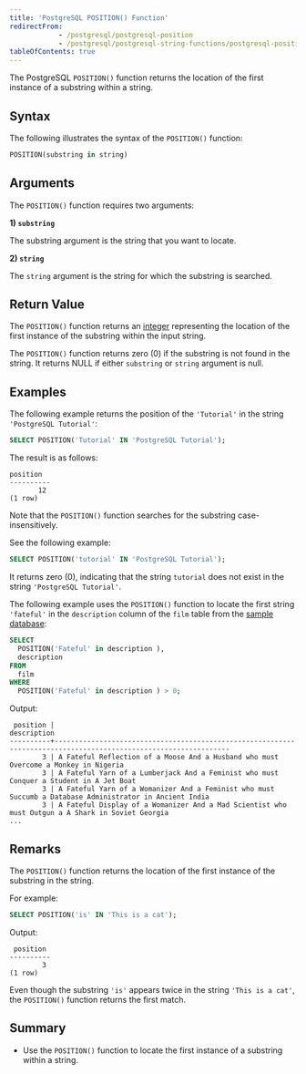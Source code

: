 ```yaml
---
title: 'PostgreSQL POSITION() Function'
redirectFrom:
            - /postgresql/postgresql-position 
            - /postgresql/postgresql-string-functions/postgresql-position
tableOfContents: true
---
```



The PostgreSQL `POSITION()` function returns the location of the first instance of a substring within a string.

## Syntax

The following illustrates the syntax of the `POSITION()` function:

```sql
POSITION(substring in string)
```

## Arguments

The `POSITION()` function requires two arguments:

**1) `substring`**

The substring argument is the string that you want to locate.

**2) `string`**

The `string` argument is the string for which the substring is searched.

## Return Value

The `POSITION()` function returns an [integer](/postgresql/postgresql-integer) representing the location of the first instance of the substring within the input string.

The `POSITION()` function returns zero (0) if the substring is not found in the string. It returns NULL if either `substring` or `string` argument is null.

## Examples

The following example returns the position of the `'Tutorial'` in the string `'PostgreSQL Tutorial'`:

```sql
SELECT POSITION('Tutorial' IN 'PostgreSQL Tutorial');
```

The result is as follows:

```
position
----------
       12
(1 row)
```

Note that the `POSITION()` function searches for the substring case-insensitively.

See the following example:

```sql
SELECT POSITION('tutorial' IN 'PostgreSQL Tutorial');
```

It returns zero (0), indicating that the string `tutorial` does not exist in the string `'PostgreSQL Tutorial'`.

The following example uses the `POSITION()` function to locate the first string `'fateful'` in the `description` column of the `film` table from the [sample database](/postgresql/postgresql-getting-started/postgresql-sample-database):

```sql
SELECT
  POSITION('Fateful' in description ),
  description
FROM
  film
WHERE
  POSITION('Fateful' in description ) > 0;
```

Output:

```
 position |                                                   description
----------+-----------------------------------------------------------------------------------------------------------------
        3 | A Fateful Reflection of a Moose And a Husband who must Overcome a Monkey in Nigeria
        3 | A Fateful Yarn of a Lumberjack And a Feminist who must Conquer a Student in A Jet Boat
        3 | A Fateful Yarn of a Womanizer And a Feminist who must Succumb a Database Administrator in Ancient India
        3 | A Fateful Display of a Womanizer And a Mad Scientist who must Outgun a A Shark in Soviet Georgia
...
```

## Remarks

The `POSITION()` function returns the location of the first instance of the substring in the string.

For example:

```sql
SELECT POSITION('is' IN 'This is a cat');
```

Output:

```
 position
----------
        3
(1 row)
```

Even though the substring `'is'` appears twice in the string `'This is a cat'`, the `POSITION()` function returns the first match.

## Summary

- Use the `POSITION()` function to locate the first instance of a substring within a string.
